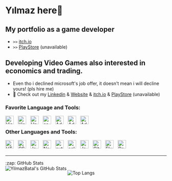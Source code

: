 # Yılmaz here👋

## **My portfolio** as a game developer
- ``>>`` [itch.io]
- ``>>`` [PlayStore] (unavailable)
## Developing Video Games also interested in economics and trading.
- Even tho i declined microsoft's job offer, it doesn't mean i will decline yours! (pls hire me)
- 🔭 Check out my [Linkedin] & [Website] & [itch.io] & [PlayStore] (unavailable)

### Favorite Language and Tools:

<img align="left" alt="Visual Studio" width="26px" src="https://upload.wikimedia.org/wikipedia/commons/thumb/2/2c/Visual_Studio_Icon_2022.svg/1200px-Visual_Studio_Icon_2022.svg.png" style="padding-right:10px;" />
<img align="left" alt="Visual Studio Code" width="26px" src="https://cdn.jsdelivr.net/gh/devicons/devicon/icons/vscode/vscode-original.svg" style="padding-right:10px;" />
<img align="left" alt="UnityEngine" width="26px" src="https://companieslogo.com/img/orig/U-ea48bc1d.png?t=1634728034" style="padding-right:10px;" />
<img align="left" alt="cs" width="26px" src="https://static.cdnlogo.com/logos/c/68/c-sharp-800x800.png" style="padding-right:10px;" />
<img align="left" alt="Adobe AI" width="26px" src="https://upload.wikimedia.org/wikipedia/commons/thumb/f/fb/Adobe_Illustrator_CC_icon.svg/2101px-Adobe_Illustrator_CC_icon.svg.png" style="padding-right:10px;" />
<img align="left" alt="Adobe PS" width="26px" src="https://upload.wikimedia.org/wikipedia/commons/thumb/a/af/Adobe_Photoshop_CC_icon.svg/2101px-Adobe_Photoshop_CC_icon.svg.png" style="padding-right:10px;" />
<img align="left" alt="Adobe PR" width="26px" src="https://upload.wikimedia.org/wikipedia/commons/thumb/4/40/Adobe_Premiere_Pro_CC_icon.svg/1024px-Adobe_Premiere_Pro_CC_icon.svg.png" style="padding-right:10px;" />

<br />

### Other Languages and Tools:

<img align="left" alt="HTML5" width="26px" src="https://cdn.jsdelivr.net/gh/devicons/devicon/icons/html5/html5-original.svg" style="padding-right:10px;" />
<img align="left" alt="CSS3" width="26px" src="https://cdn.jsdelivr.net/gh/devicons/devicon/icons/css3/css3-original.svg" style="padding-right:10px;" />
<img align="left" alt="JavaScript" width="26px" src="https://cdn.jsdelivr.net/gh/devicons/devicon/icons/javascript/javascript-original.svg" style="padding-right:10px;" />
<img align="left" alt="NodeJS" width="26px" src="https://static-00.iconduck.com/assets.00/node-js-icon-454x512-nztofx17.png" style="padding-right:10px;" />
<img align="left" alt="python" width="26px" src="https://upload.wikimedia.org/wikipedia/commons/thumb/c/c3/Python-logo-notext.svg/1869px-Python-logo-notext.svg.png" style="padding-right:10px;" />
<img align="left" alt="sql" width="26px" src="https://cdn-icons-png.flaticon.com/128/2772/2772128.png" style="padding-right:10px;" />
<img align="left" alt="Java" width="26px" src="https://cdn.iconscout.com/icon/free/png-256/free-java-59-1174952.png?f=webp" style="padding-right:10px;" />
<img align="left" alt="GitHub" width="26px" src="https://user-images.githubusercontent.com/3369400/139447912-e0f43f33-6d9f-45f8-be46-2df5bbc91289.png" style="padding-right:10px;" />
<img align="left" alt="Flutter" width="26px" src="https://seeklogo.com/images/F/flutter-logo-5086DD11C5-seeklogo.com.png" style="padding-right:10px;" />
<img align="left" alt="Dart" width="26px" src="https://uxwing.com/wp-content/themes/uxwing/download/brands-and-social-media/dart-programming-language-icon.png" style="padding-right:10px;" />

<br />
<br />

---

  <summary>:zap: GitHub Stats</summary>
  <img align="left" alt="YilmazBatal's GitHub Stats" src="https://github-readme-stats.vercel.app/api?username=YilmazBatal&show_icons=true&hide_border=false&title_color=ff652f&icon_color=FFE400&bg_color=09131B&text_color=ffffff&border_color=0c1a25" />
  
  ![Top Langs](https://github-readme-stats.vercel.app/api/top-langs/?username=yilmazbatal&layout=compact)

[Website]: http://yilmazbatal.epizy.com/
[Resume]: https://drive.google.com/drive/folders/1Z9AOdI1k0TWtTPa0BEFpXsISAbc40mBp?usp=sharing
[PlayStore]: https://play.google.com/store/apps/dev?id=6798115249539883901 
[itch.io]: https://ilmas.itch.io/
[Linkedin]:https://www.linkedin.com/in/yilmazbatal/

